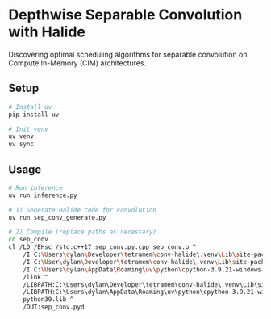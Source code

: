 # Depthwise Separable Convolution with Halide

Discovering optimal scheduling algorithms for separable convolution on Compute In-Memory (CIM) architectures.

## Setup

```bash
# Install uv
pip install uv

# Init venv
uv venv
uv sync
```

## Usage

```bash
# Run inference
uv run inference.py

# 1) Generate Halide code for convolution
uv run sep_conv_generate.py

# 2) Compile (replace paths as necessary)
cd sep_conv
cl /LD /EHsc /std:c++17 sep_conv.py.cpp sep_conv.o ^
    /I C:\Users\dylan\Developer\tetramem\conv-halide\.venv\Lib\site-packages\halide\include ^
    /I C:\User\dylan\Developer\tetramem\conv-halide\.venv\Lib\site-packages\pybind11\include ^
    /I C:\Users\dylan\AppData\Roaming\uv\python\cpython-3.9.21-windows-x86_64-none\Include ^
    /link ^
    /LIBPATH:C:\Users\dylan\Developer\tetramem\conv-halide\.venv\Lib\site-packages\halide\lib ^
    /LIBPATH:C:\Users\dylan\AppData\Roaming\uv\python\cpython-3.9.21-windows-x86_64-none\libs ^
    python39.lib ^
    /OUT:sep_conv.pyd
```
